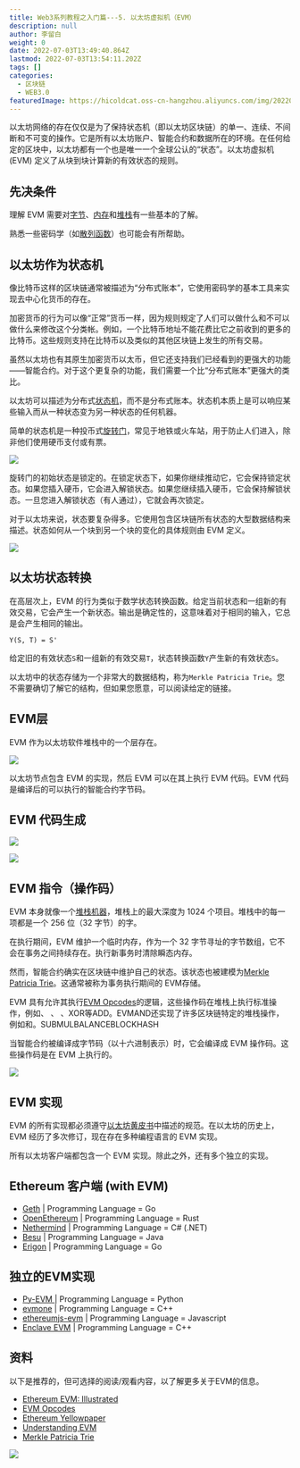 ```yaml
---
title: Web3系列教程之入门篇---5. 以太坊虚拟机（EVM）
description: null
author: 李留白
weight: 0
date: 2022-07-03T13:49:40.864Z
lastmod: 2022-07-03T13:54:11.202Z
tags: []
categories:
  - 区块链
  - WEB3.0
featuredImage: https://hicoldcat.oss-cn-hangzhou.aliyuncs.com/img/20220703215340.png
---
```


以太坊网络的存在仅仅是为了保持状态机（即以太坊区块链）的单一、连续、不间断和不可变的操作。它是所有以太坊账户、智能合约和数据所在的环境。在任何给定的区块中，以太坊都有一个也是唯一一个全球公认的“状态”。以太坊虚拟机 (EVM) 定义了从块到块计算新的有效状态的规则。

## 先决条件

理解 EVM 需要对[字节](https://en.wikipedia.org/wiki/Byte)、[内存](https://en.wikipedia.org/wiki/Computer_memory)和[堆栈](https://en.wikipedia.org/wiki/Stack_(abstract_data_type))有一些基本的了解。

熟悉一些密码学（如[散列函数](https://en.wikipedia.org/wiki/Cryptographic_hash_function)）也可能会有所帮助。

## 以太坊作为状态机

像比特币这样的区块链通常被描述为“分布式账本”，它使用密码学的基本工具来实现去中心化货币的存在。

加密货币的行为可以像“正常”货币一样，因为规则规定了人们可以做什么和不可以做什么来修改这个分类帐。例如，一个比特币地址不能花费比它之前收到的更多的比特币。这些规则支持在比特币以及类似的其他区块链上发生的所有交易。

虽然以太坊也有其原生加密货币以太币，但它还支持我们已经看到的更强大的功能——智能合约。对于这个更复杂的功能，我们需要一个比“分布式账本”更强大的类比。

以太坊可以描述为分布式[状态机](https://en.wikipedia.org/wiki/Finite-state_machine)，而不是分布式账本。状态机本质上是可以响应某些输入而从一种状态变为另一种状态的任何机器。

简单的状态机是一种投币式[旋转门](https://i.imgur.com/Uh7m6jN.png)，常见于地铁或火车站，用于防止人们进入，除非他们使用硬币支付或有票。

![](https://hicoldcat.oss-cn-hangzhou.aliyuncs.com/img/20220703213837.png)

旋转门的初始状态是锁定的。在锁定状态下，如果你继续推动它，它会保持锁定状态。如果您插入硬币，它会进入解锁状态。如果您继续插入硬币，它会保持解锁状态。一旦您进入解锁状态（有人通过），它就会再次锁定。

对于以太坊来说，状态要复杂得多。它使用包含区块链所有状态的大型数据结构来描述。状态如何从一个块到另一个块的变化的具体规则由 EVM 定义。

![](https://hicoldcat.oss-cn-hangzhou.aliyuncs.com/img/20220703213858.png)

## 以太坊状态转换

在高层次上，EVM 的行为类似于数学状态转换函数。给定当前状态和一组新的有效交易，它会产生一个新状态。输出是确定性的，这意味着对于相同的输入，它总是会产生相同的输出。

```
Y(S, T) = S'
```

给定旧的有效状态`S`和一组新的有效交易`T`，状态转换函数`Y`产生新的有效状态`S`。

以太坊中的状态存储为一个非常大的数据结构，称为`Merkle Patricia Trie`。您不需要确切了解它的结构，但如果您愿意，可以阅读给定的链接。

## EVM层

EVM 作为以太坊软件堆栈中的一个层存在。

![](https://hicoldcat.oss-cn-hangzhou.aliyuncs.com/img/20220703214107.png)

以太坊节点包含 EVM 的实现，然后 EVM 可以在其上执行 EVM 代码。EVM 代码是编译后的可以执行的智能合约字节码。

## EVM 代码生成

![](https://hicoldcat.oss-cn-hangzhou.aliyuncs.com/img/20220703214135.png)

![](https://hicoldcat.oss-cn-hangzhou.aliyuncs.com/img/20220703214151.png)

## EVM 指令（操作码）

EVM 本身就像一个[堆栈机器](https://en.wikipedia.org/wiki/Stack_machine)，堆栈上的最大深度为 1024 个项目。堆栈中的每一项都是一个 256 位（32 字节）的字。

在执行期间，EVM 维护一个临时内存，作为一个 32 字节寻址的字节数组，它不会在事务之间持续存在。执行新事务时清除瞬态内存。

然而，智能合约确实在区块链中维护自己的状态。该状态也被建模为[Merkle Patricia Trie](https://eth.wiki/en/fundamentals/patricia-tree)。这通常被称为事务执行期间的 EVM存储。

EVM 具有允许其执行[EVM Opcodes](https://ethereum.org/en/developers/docs/evm/opcodes/)的逻辑，这些操作码在堆栈上执行标准操作，例如、 、 、XOR等ADD。EVMAND还实现了许多区块链特定的堆栈操作，例如和。SUBMULBALANCEBLOCKHASH

当智能合约被编译成字节码（以十六进制表示）时，它会编译成 EVM 操作码。这些操作码是在 EVM 上执行的。

![](https://hicoldcat.oss-cn-hangzhou.aliyuncs.com/img/20220703214431.png)

## EVM 实现

EVM 的所有实现都必须遵守[以太坊黄皮书](https://ethereum.github.io/yellowpaper/paper.pdf)中描述的规范。在以太坊的历史上，EVM 经历了多次修订，现在存在多种编程语言的 EVM 实现。

所有以太坊客户端都包含一个 EVM 实现。除此之外，还有多个独立的实现。

## Ethereum 客户端 (with EVM)

- [Geth](https://geth.ethereum.org/) | Programming Language = Go
- [OpenEthereum](https://github.com/openethereum/openethereum) | Programming Language = Rust
- [Nethermind](https://nethermind.io/) | Programming Language = C# (.NET)
- [Besu](https://consensys.net/quorum/developers/) | Programming Language = Java
- [Erigon](https://github.com/ledgerwatch/erigon) | Programming Language = Go

## 独立的EVM实现

- [Py-EVM ](https://github.com/ethereum/py-evm)| Programming Language = Python
- [evmone](https://github.com/ethereum/evmone) | Programming Language = C++
- [ethereumjs-evm](https://github.com/ethereumjs/ethereumjs-monorepo) | Programming Language = Javascript
- [Enclave EVM](https://github.com/microsoft/eevm) | Programming Language = C++

## 资料

以下是推荐的，但可选择的阅读/观看内容，以了解更多关于EVM的信息。

- [Ethereum EVM: Illustrated](https://takenobu-hs.github.io/downloads/ethereum_evm_illustrated.pdf)
- [EVM Opcodes](https://www.ethervm.io/)
- [Ethereum Yellowpaper](https://ethereum.github.io/yellowpaper/paper.pdf)
- [Understanding EVM](https://www.youtube.com/watch?v=RxL_1AfV7N4)
- [Merkle Patricia Trie](https://www.youtube.com/watch?v=OxofT39TJgg)

![](https://hicoldcat.oss-cn-hangzhou.aliyuncs.com/img/my.png)
